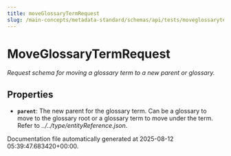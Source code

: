```yaml
---
title: moveGlossaryTermRequest
slug: /main-concepts/metadata-standard/schemas/api/tests/moveglossarytermrequest
---
```


# MoveGlossaryTermRequest

*Request schema for moving a glossary term to a new parent or glossary.*

## Properties

- **`parent`**: The new parent for the glossary term. Can be a glossary to move to the glossary root or a glossary term to move under the term. Refer to *../../type/entityReference.json*.


Documentation file automatically generated at 2025-08-12 05:39:47.683420+00:00.

